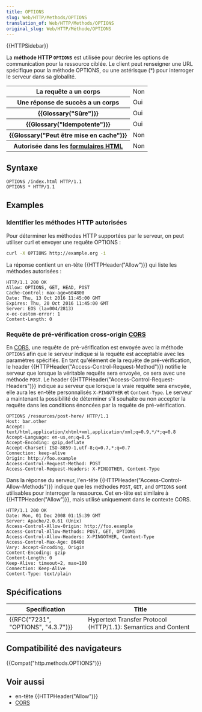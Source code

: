```yaml
---
title: OPTIONS
slug: Web/HTTP/Methods/OPTIONS
translation_of: Web/HTTP/Methods/OPTIONS
original_slug: Web/HTTP/Méthode/OPTIONS
---
```

{{HTTPSidebar}}

La **méthode HTTP `OPTIONS`** est utilisée pour décrire les options de communication pour la ressource ciblée. Le client peut renseigner une URL spécifique pour la méthode OPTIONS, ou une astérisque (\*) pour interroger le serveur dans sa globalité.

<table class="properties">
  <tbody>
    <tr>
      <th scope="row">La requête a un corps</th>
      <td>Non</td>
    </tr>
    <tr>
      <th scope="row">Une réponse de succès a un corps</th>
      <td>Oui</td>
    </tr>
    <tr>
      <th scope="row">{{Glossary("Sûre")}}</th>
      <td>Oui</td>
    </tr>
    <tr>
      <th scope="row">{{Glossary("Idempotente")}}</th>
      <td>Oui</td>
    </tr>
    <tr>
      <th scope="row">{{Glossary("Peut être mise en cache")}}</th>
      <td>Non</td>
    </tr>
    <tr>
      <th scope="row">
        Autorisée dans les
        <a
          href="https://developer.mozilla.org/fr/docs/Web/Guide/HTML/Formulaires"
          >formulaires HTML</a
        >
      </th>
      <td>Non</td>
    </tr>
  </tbody>
</table>

## Syntaxe

```
OPTIONS /index.html HTTP/1.1
OPTIONS * HTTP/1.1
```

## Examples

### Identifier les méthodes HTTP autorisées

Pour déterminer les méthodes HTTP supportées par le serveur, on peut utiliser curl et envoyer une requête OPTIONS :

```bash
curl -X OPTIONS http://example.org -i
```

La réponse contient un en-tête {{HTTPHeader("Allow")}} qui liste les méthodes autorisées :

```
HTTP/1.1 200 OK
Allow: OPTIONS, GET, HEAD, POST
Cache-Control: max-age=604800
Date: Thu, 13 Oct 2016 11:45:00 GMT
Expires: Thu, 20 Oct 2016 11:45:00 GMT
Server: EOS (lax004/2813)
x-ec-custom-error: 1
Content-Length: 0
```

### Requête de pré-vérification cross-origin [CORS](https://developer.mozilla.org/fr/docs/Glossaire/CORS)

En [CORS](/en-US/docs/Web/HTTP/Access_control_CORS), une requête de pré-vérification est envoyée avec la méthode `OPTIONS` afin que le serveur indique si la requête est acceptable avec les paramètres spécifiés. En tant qu'élément de la requête de pré-vérification, le header {{HTTPHeader("Access-Control-Request-Method")}} notifie le serveur que lorsque la véritable requête sera envoyée, ce sera avec une méthode `POST`. Le header {{HTTPHeader("Access-Control-Request-Headers")}} indique au serveur que lorsque la vraie requête sera envoyée, elle aura les en-tête personnalisés `X-PINGOTHER` et `Content-Type`. Le serveur a maintenant la possibilité de déterminer s'il souhaite ou non accepter la requête dans les conditions énoncées par la requête de pré-vérification.

```
OPTIONS /resources/post-here/ HTTP/1.1
Host: bar.other
Accept: text/html,application/xhtml+xml,application/xml;q=0.9,*/*;q=0.8
Accept-Language: en-us,en;q=0.5
Accept-Encoding: gzip,deflate
Accept-Charset: ISO-8859-1,utf-8;q=0.7,*;q=0.7
Connection: keep-alive
Origin: http://foo.example
Access-Control-Request-Method: POST
Access-Control-Request-Headers: X-PINGOTHER, Content-Type
```

Dans la réponse du serveur, l'en-tête {{HTTPHeader("Access-Control-Allow-Methods")}} indique que les méthodes `POST`, `GET`, and `OPTIONS` sont utilisables pour interroger la ressource. Cet en-tête est similaire à {{HTTPHeader("Allow")}}, mais utilisé uniquement dans le contexte CORS.

```
HTTP/1.1 200 OK
Date: Mon, 01 Dec 2008 01:15:39 GMT
Server: Apache/2.0.61 (Unix)
Access-Control-Allow-Origin: http://foo.example
Access-Control-Allow-Methods: POST, GET, OPTIONS
Access-Control-Allow-Headers: X-PINGOTHER, Content-Type
Access-Control-Max-Age: 86400
Vary: Accept-Encoding, Origin
Content-Encoding: gzip
Content-Length: 0
Keep-Alive: timeout=2, max=100
Connection: Keep-Alive
Content-Type: text/plain
```

## Spécifications

| Specification                                    | Title                                                         |
| ------------------------------------------------ | ------------------------------------------------------------- |
| {{RFC("7231", "OPTIONS", "4.3.7")}} | Hypertext Transfer Protocol (HTTP/1.1): Semantics and Content |

## Compatibilité des navigateurs

{{Compat("http.methods.OPTIONS")}}

## Voir aussi

- en-tête {{HTTPHeader("Allow")}}
- [CORS](/en-US/docs/Web/HTTP/Access_control_CORS)
